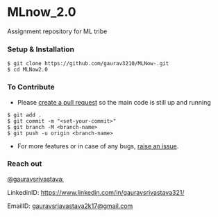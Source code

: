 # MLnow_2.0
Assignment repository for ML tribe


### Setup & Installation

```
$ git clone https://github.com/gaurav3210/MLNow-.git
$ cd MLNow2.0
```

### To Contribute

- Please [create a pull request](https://github.com/gaurav3210/MLNow2.0/pulls) so the main code is still up and running

```
$ git add .
$ git commit -m "<set-your-commit>"
$ git branch -M <branch-name>
$ git push -u origin <branch-name>
```

- For more features or in case of any bugs, [raise an issue](https://github.com/gaurav3210/MLNow2.0/issues).


### Reach out

[@gauravsrivastava:](https://github.com/gaurav3210)

LinkedinID: https://www.linkedin.com/in/gauravsrivastava321/
 
EmailID: gauravsriavastava2k17@gmail.com
